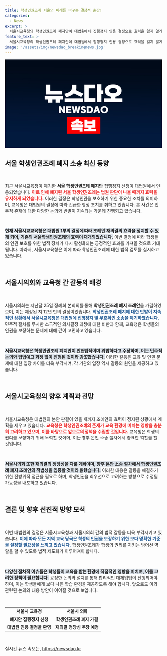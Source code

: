 ```yaml
---
title: 학생인권조례 서울의 미래를 바꾸는 결정적 순간!
categories:
  - News
excerpt: >
  서울시교육청의 학생인권조례 폐지안이 대법원에서 집행정지 인용 결정으로 효력을 잃지 않게 되었습니다. 학생들의 인권 보호가 위협받는 상황 속, 후폭풍이 예고됩니다. 이 사안의 향후 전개를 놓치지 마세요!
feature_text: >
  서울시교육청의 학생인권조례 폐지안이 대법원에서 집행정지 인용 결정으로 효력을 잃지 않게 되었습니다. 학생들의 인권 보호가 위협받는 상황 속, 후폭풍이 예고됩니다. 이 사안의 향후 전개를 놓치지 마세요!
image: '/assets/img/newsdao_breakingnews.jpg'
---
```


<p><img src="/assets/img/newsdao_breakingnews.jpg" alt="pcversion 속보" /></p>

<h2 data-ke-size="size26">서울 학생인권조례 폐지 소송 최신 동향</h2>

<p data-ke-size="size16">&nbsp;</p>

<p>최근 서울시교육청이 제기한 <b>서울 학생인권조례 폐지안</b> 집행정지 신청이 대법원에서 인용되었습니다. <b><span style="color: #ee2323;">이로 인해 폐지된 서울 학생인권조례는 법원 판단이 나올 때까지 효력을 유지하게 되었습니다.</span></b> 이러한 결정은 학생인권을 보호하기 위한 중요한 조치를 의미하며, 교육청은 대법원의 결정에 따라 긴급한 행정 조치를 취하고 있습니다. 본 사건은 민주적 존재에 대한 다양한 논의와 반발이 지속되는 가운데 진행되고 있습니다. </p>

<p data-ke-size="size16">&nbsp;</p>

<p><b><span style="background-color: #21538527;">현재 서울시교교육청은 대법원 1부의 결정에 따라 조례안 재의결의 효력을 정지할 수 있게 되어, 기존의 서울학생인권조례의 효력이 재개되었습니다.</span></b> 이번 결정에 따라 학생들의 인권 보호를 위한 법적 장치가 다시 활성화되는 긍정적인 효과를 가져올 것으로 기대됩니다. 따라서, 서울시교육청은 이에 따라 학생인권조례에 대한 법적 검토를 실시하고 있습니다. </p>

<p data-ke-size="size16">&nbsp;</p>

<h2 data-ke-size="size26">서울시의회와 교육청 간 갈등의 배경</h2>

<p data-ke-size="size16">&nbsp;</p>

<p>서울시의회는 지난달 25일 정례회 본회의를 통해 <b>학생인권조례 폐지 조례안</b>을 가결하였으며, 이는 제정된 지 12년 만의 결정이었습니다. <b><span style="color: #1a5490;">학생인권조례 폐지에 대한 반발이 지속적인 상황에서 서울시교육청은 대법원에 집행정지 및 무효확인 소송을 제기하였습니다.</span></b> 민주적 절차를 무시한 소극적인 의사결정 과정에 대한 비판과 함께, 교육청은 학생들의 인권을 보장하는 문제에 대해 깊이 고민하고 있습니다. </p>

<p data-ke-size="size16">&nbsp;</p>

<p><b><span style="background-color: #21538527;">서울시교육청은 학생인권조례 폐지안이 반헌법적이며 위법하다고 주장하며, 이는 민주적 논의와 입법예고 과정 없이 진행된 것이라 강조했습니다.</span></b> 이러한 갈등은 교육 및 인권 문제에 대한 입장 차이를 더욱 부각시켜, 각 기관의 입장 역시 갈등의 원인을 제공하고 있습니다. </p>

<p data-ke-size="size16">&nbsp;</p>

<h2 data-ke-size="size26">서울시교육청의 향후 계획과 전망</h2>

<p data-ke-size="size16">&nbsp;</p>

<p>서울시교육청은 대법원의 본안 판결이 있을 때까지 조례안의 효력이 정지된 상황에서 계획을 세우고 있습니다. <b><span style="color: #ee2323;">교육청은 학생인권조례의 존재가 교육 환경에 미치는 영향을 충분히 고려하고 있으며, 이를 바탕으로 앞으로의 정책을 수립할 것입니다.</span></b> 교육청은 학생의 권리를 보장하기 위해 노력할 것이며, 이는 향후 본안 소송 절차에서 중요한 역할을 할 것입니다. </p>

<p data-ke-size="size16">&nbsp;</p>

<p><b><span style="background-color: #21538527;">서울시의회 또한 재의결의 정당성을 다룰 계획이며, 향후 본안 소송 절차에서 학생인권조례 폐지 조례안의 적법성을 입증할 것이라 밝혔습니다.</span></b> 이러한 대응은 갈등을 해결하기 위한 전방위적 접근을 필요로 하며, 학생인권을 최우선으로 고려하는 방향으로 수정될 가능성을 내포하고 있습니다. </p>

<p data-ke-size="size16">&nbsp;</p>

<h2 data-ke-size="size26">결론 및 향후 선진적 방향 모색</h2>

<p data-ke-size="size16">&nbsp;</p>

<p>이번 대법원의 결정은 서울시교육청과 서울시의회 간의 법적 갈등을 더욱 부각시키고 있습니다. <b><span style="color: #1a5490;">이에 따라 모든 지역 교육 당국은 학생의 인권을 보장하기 위한 보다 명확한 기준을 설정할 필요성을 느끼고 있습니다.</span></b> 학생인권조례가 학생의 권리를 지키는 방어선 역할을 할 수 있도록 법적 제도화가 이루어져야 합니다. </p>

<p data-ke-size="size16">&nbsp;</p>

<p><b><span style="background-color: #21538527;">다양한 절차적 이슈들은 학생들이 교육을 받는 환경에 직접적인 영향을 미치며, 이를 고려한 정책이 필요합니다.</span></b> 공정한 논의와 절차를 통해 합리적인 대체입법이 진행되어야 하며, 이는 학생들에게 보다 나은 학습 환경을 제공하도록 해야 합니다. 앞으로도 이와 관련된 논의와 대응 방안이 이어질 것으로 보입니다. </p>

<p data-ke-size="size16">&nbsp;</p> 

<table style="width: 100%;">
    <tr>
        <td style="text-align: center; height: 17px;"><b>서울시 교육청</b></td>
        <td style="text-align: center; height: 17px;"><b>서울시 의회</b></td>
    </tr>
    <tr>
        <td style="text-align: center; height: 17px;"><b>폐지안 집행정지 신청</b></td>
        <td style="text-align: center; height: 17px;"><b>학생인권조례 폐지 가결</b></td>
    </tr>
    <tr>
        <td style="text-align: center; height: 17px;"><b>대법원 인용 결정을 환영</b></td>
        <td style="text-align: center; height: 17px;"><b>재의결 정당성 주장 예정</b></td>
    </tr>
</table>

<p data-ke-size="size16">&nbsp;</p>
실시간 뉴스 속보는, <a href="https://newsdao.kr" rel="dofollow">https://newsdao.kr</a>


